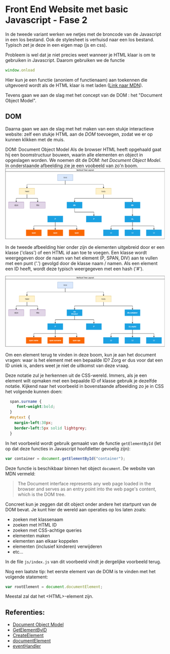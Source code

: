 # Front End Website met basic Javascript - Fase 2
In de tweede variant werken we netjes met de broncode van de Javascript in 
een los bestand. Ook de stylesheet is verhuisd naar een los bestand. Typisch zet 
je deze in een eigen map (js en css).

Probleem is wel dat je niet precies weet wanneer je HTML klaar is om te
gebruiken in Javascript. Daarom gebruiken we de functie

```javascript
window.onload
```

Hier kun je een functie (anoniem of functienaam) aan toekennen die uitgevoerd wordt als de
HTML klaar is met laden ([Link naar MDN](https://developer.mozilla.org/en-US/docs/Web/API/GlobalEventHandlers/onload)).

Tevens gaan we aan de slag met het concept van de DOM : het "Document Object Model".

## DOM
Daarna gaan we aan de slag met het maken van een stukje interactieve website: zelf een stukje 
HTML aan de *DOM* toevoegen, zodat we er op kunnen klikken met de muis.

DOM: Document Object Model
Als de browser HTML heeft opgehaald gaat hij een boomstructuur bouwen, waarin alle elementen en object in opgeslagen worden.
We noemen dit de DOM: *het Document Object Model*. In onderstaande afbeelding zie je een voobeeld van zo'n boom.
![DOM](doc/FrontEndDevelopment-DOM.png)

In de tweede afbeelding hier onder zijn de elementen uitgebreid door er een klasse ('class') of een HTML *id* aan toe te voegen.
Een klasse wordt weergegeven door de naam van het element (P, SPAN, DIV) aan te vullen met een punt ('.') gevolgd door
de klasse naam / namen. Als een element een ID heeft, wordt deze typisch weergegeven met een hash ('#').

![DOM](doc/FrontEndDevelopment-DOM%202.png)

Om een element terug te vinden in deze boom, kun je aan het document vragen: waar is het element met een bepaalde ID?
Zorg er dus voor dat een ID uniek is, anders weet je niet de uitkomst van deze vraag.

Deze notatie zul je herkennen uit de CSS-wereld. Immers, als je een element wilt opmaken met een bepaalde ID of klasse
gebruik je dezelfde notatie. Kijkend naar het voorbeeld in bovenstaande afbeelding zo je in CSS het volgende 
kunnen doen:
```css
  span.surname {
     font-weight:bold;
  }
  #mytext {
    margin-left:30px;
    border-left:5px solid lightgrey;
  }
```

In het voorbeeld wordt gebruik gemaakt van de functie `getElementById` (let op dat deze functies in Javascript hoofdletter
gevoelig zijn):
```javascript
var container = document.getElementById("container");
```
Deze functie is beschikbaar binnen het object `document`. De website van MDN vermeld:

> The Document interface represents any web page loaded in the browser and serves as an entry point into the web page's content, which is the DOM tree.

Concreet kun je zeggen dat dit object onder andere het startpunt van de DOM bevat. Je kunt hier de wereld aan operaties op los laten zoals:
  * zoeken met klassenaam
  * zoeken met HTML ID
  * zoeken met CSS-achtige queries
  * elementen maken
  * elementen aan elkaar koppelen
  * elementen (inclusief kinderen) verwijderen
  * etc...
  
In de file `js/index.js` van dit voorbeeld vindt je dergelijke voorbeeld terug.

Nog een laatste tip: het eerste element van de DOM is te vinden met het volgende statement:
```javascript
var rootElement = document.documentElement;
```
Meestal zal dat het \<HTML\>-element zijn. 

## Referenties:
  * [Document Object Model](https://nl.wikipedia.org/wiki/Document_Object_Model)
  * [GetElementByID](https://developer.mozilla.org/en-US/docs/Web/API/Document/getElementById)
  * [CreateElement](https://developer.mozilla.org/en-US/docs/Web/API/Document/createElement)
  * [documentElement](https://developer.mozilla.org/en-US/docs/Web/API/Document/documentElement)
  * [eventHandler](https://developer.mozilla.org/en-US/docs/Web/API/EventListener)